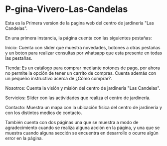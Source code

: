 # P-gina-Vivero-Las-Candelas

Esta es la Primera version de la pagina web del centro de jardinería "Las Candelas".

En una primera instancia, la página cuenta con las siguientes pestañas:

Inicio: Cuenta con slider que muestra novedades, botones a otras pestañas y un boton para realizar consultas por whatsapp que esta presente en todas las pestañas.

Tienda: Es un catálogo para comprar mediante notones de pago, por ahora no permite la opción de tener un carrito de compras. Cuenta además con un pequeño instructivo acerca de ¿Cómo comprar?.

Nosotros: Cuenta la visión y misión del centro de jardinería "Las Candelas".

Servicios: Slider con las actividades que realiza el centro de jardinería.

Contacto: Muestra un mapa con la ubicación física del centro de jardinería y con los distintos medios de contacto.

También cuenta con dos páginas una que se muestra a modo de agradecimiento cuando se realiza alguna acción en la página, y una que se muestra cuando alguna sección se encuentra en desarrollo o ocurre algún error en la página.
